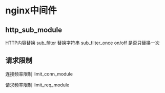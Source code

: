 # nginx中间件
## http_sub_module
HTTP内容替换
sub_filter 替换字符串
sub_filter_once on/off 是否只替换一次

## 请求限制
连接频率限制
limit_conn_module 

请求频率限制
limit_req_module